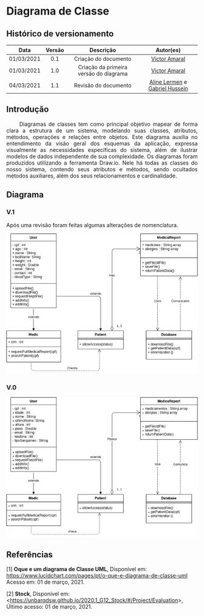 # Diagrama de Classe

## Histórico de versionamento

|    Data    | Versão |                Descrição                 |                                              Autor(es)                                               |
| :--------: | :----: | :--------------------------------------: | :--------------------------------------------------------------------------------------------------: |
| 01/03/2021 |  0.1   |           Criação do documento           | [Victor Amaral](https://github.com/VictorAmaralc)|
| 01/03/2021 |  1.0   | Criação da primeira versão do diagrama | [Victor Amaral](https://github.com/VictorAmaralc) |
| 04/03/2021 |  1.1   | Revisão do documento |[Aline Lermen](https://github.com/AlineLermen)  e [Gabriel Hussein](https://github.com/GabrielHussein)|

## Introdução
<p style="text-align: justify;"> &emsp;&emsp;
Diagramas de classes tem como principal objetivo mapear de forma clara a estrutura de um sistema, modelando suas classes, atributos, métodos, operações e relações entre objetos. Este diagrama auxilia no entendimento da visão geral dos esquemas da aplicação, expressa visualmente as necessidades específicas do sistema, além de ilustrar modelos de dados independente de sua complexidade.
Os diagramas foram produzidos utilizando a ferramenta Draw.io. Nele há todas as classes do nosso sistema, contendo seus atributos e métodos, sendo ocultados métodos auxiliares, além dos seus relacionamentos e cardinalidade.
</p>

## Diagrama

### V.1
Após uma revisão foram feitas algumas alterações de nomenclatura.

![Classe](../assets/images/04-diagramasUML/diagramaClasse/diagramaClasse_V1.jpg)

### V.0

![Classe](../assets/images/04-diagramasUML/diagramaClasse/diagramaClasse.jpg)

## Referências

[1] **Oque e um diagrama de Classe UML**, Disponível em: <https://www.lucidchart.com/pages/pt/o-que-e-diagrama-de-classe-uml> Acesso em: 01 de março, 2021.

[2] **Stock**, Disponível em: <<https://unbarqdsw.github.io/2020.1_G12_Stock/#/Project/Evaluation>>, Último acesso: 01 de março, 2021.